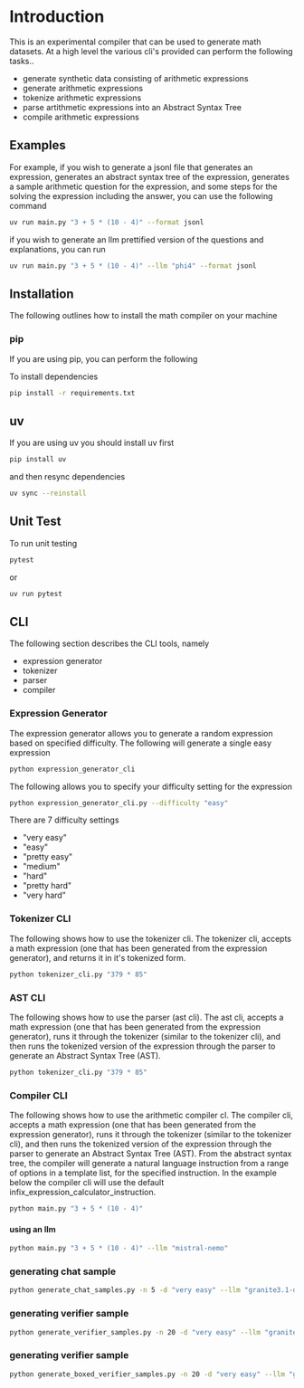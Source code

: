 # Introduction
This is an experimental compiler that can be used to generate math datasets.
At a high level the various cli's provided can perform the following tasks..

- generate synthetic data consisting of arithmetic expressions
- generate arithmetic expressions
- tokenize arithmetic expressions
- parse artithmetic expressions into an Abstract Syntax Tree
- compile arithmetic expressions

## Examples
For example, if you wish to generate a jsonl file that generates an expression, generates an abstract syntax tree of the expression, generates a sample arithmetic question for the expression, and some steps for the solving the expression including the answer, you can use the following command

```bash
uv run main.py "3 + 5 * (10 - 4)" --format jsonl
```

if you wish to generate an llm prettified version of the questions and explanations, you can run

```bash
uv run main.py "3 + 5 * (10 - 4)" --llm "phi4" --format jsonl
```

## Installation
The following outlines how to install the math compiler on your machine

### pip
If you are using pip, you can perform the following

To install dependencies

```bash
pip install -r requirements.txt
```

## uv
If you are using uv you should install uv first

```bash
pip install uv
```

and then resync dependencies

```bash
uv sync --reinstall
```

## Unit Test
To run unit testing

```bash
pytest
```

or

```bash
uv run pytest
```

## CLI
The following section describes the CLI tools, namely

- expression generator
- tokenizer
- parser
- compiler

### Expression Generator
The expression generator allows you to generate a random expression based on specified difficulty.
The following will generate a single easy expression

```bash
python expression_generator_cli
```

The following allows you to specify your difficulty setting for the expression

```bash
python expression_generator_cli.py --difficulty "easy"
```

There are 7 difficulty settings

- "very easy"
- "easy"
- "pretty easy"
- "medium"
- "hard"
- "pretty hard"
- "very hard”

### Tokenizer CLI
The following shows how to use the tokenizer cli.  The tokenizer cli, accepts a math expression (one that has been generated from the expression generator), and returns it in it's tokenized form.

```bash
python tokenizer_cli.py "379 * 85"
```

### AST CLI
The following shows how to use the parser (ast cli).  The ast cli, accepts a math expression (one that has been generated from the expression generator), runs it through the tokenizer (similar to the tokenizer cli), and then runs the tokenized version of the expression through the parser to generate an Abstract Syntax Tree (AST).

```bash
python tokenizer_cli.py "379 * 85"
```

### Compiler CLI
The following shows how to use the arithmetic compiler cl.  The compiler cli, accepts a math expression (one that has been generated from the expression generator), runs it through the tokenizer (similar to the tokenizer cli), and then runs the tokenized version of the expression through the parser to generate an Abstract Syntax Tree (AST).  From the abstract syntax tree, the compiler will generate a natural language instruction from a range of options in a template list, for the specified instruction.  In the example below the compiler cli will use the default infix_expression_calculator_instruction.

```bash
python main.py "3 + 5 * (10 - 4)"
```

#### using an llm

```bash
python main.py "3 + 5 * (10 - 4)" --llm "mistral-nemo"
```


### generating chat sample
```bash
python generate_chat_samples.py -n 5 -d "very easy" --llm "granite3.1-dense" > chat_samples_medium.jsonl
```

### generating verifier sample
```bash
python generate_verifier_samples.py -n 20 -d "very easy" --llm "granite3.1-dense" > output/verifier_samples_very_easy.jsonl
```

### generating verifier sample
```bash
python generate_boxed_verifier_samples.py -n 20 -d "very easy" --llm "granite3.1-dense" > output/boxed_verifier_samples_very_easy.jsonl
```